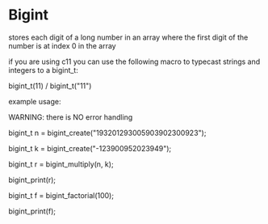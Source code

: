 # Bigint

stores each digit of a long number in an array where the first digit of the number is at index 0 in the array

if you are using c11 you can use the following macro to typecast strings and integers to a bigint_t:

bigint_t(11) / bigint_t("11")

example usage:

WARNING: there is NO error handling

bigint_t n = bigint_create("193201293005903902300923");

bigint_t k = bigint_create("-123900952023949");

bigint_t r = bigint_multiply(n, k);

bigint_print(r);

bigint_t f = bigint_factorial(100);

bigint_print(f);
